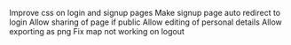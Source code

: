 Improve css on login and signup pages
Make signup page auto redirect to login
Allow sharing of page if public
Allow editing of personal details
Allow exporting as png
Fix map not working on logout